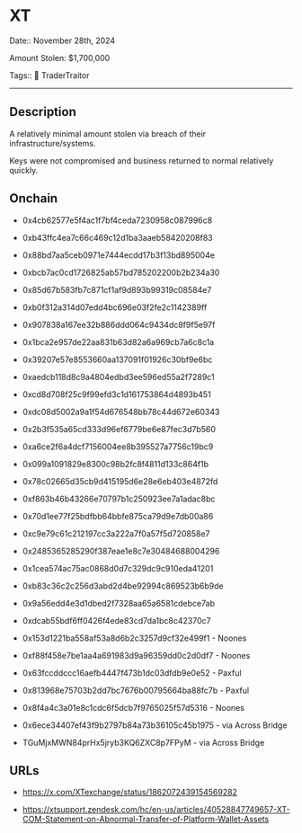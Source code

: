 # XT

Date:: November 28th, 2024

Amount Stolen: $1,700,000

Tags:: 👛 TraderTraitor


---


## Description

A relatively minimal amount stolen via breach of their infrastructure/systems.

Keys were not compromised and business returned to normal relatively quickly.



## Onchain
  
- 0x4cb62577e5f4ac1f7bf4ceda7230958c087996c8

- 0xb43ffc4ea7c66c469c12d1ba3aaeb58420208f83

- 0x88bd7aa5ceb0971e7444ecdd17b3f13bd895004e
- 0xbcb7ac0cd1726825ab57bd785202200b2b234a30
- 0x85d67b583fb7c871cf1af9d893b99319c08584e7
- 0xb0f312a314d07edd4bc696e03f2fe2c1142389ff
- 0x907838a167ee32b886ddd064c9434dc8f9f5e97f
- 0x1bca2e957de22aa831b63d82a6a969cb7a6c8c1a
- 0x39207e57e8553660aa137091f01926c30bf9e6bc
- 0xaedcb118d8c9a4804edbd3ee596ed55a2f7289c1
- 0xcd8d708f25c9f99efd3c1d161753864d4893b451
- 0xdc08d5002a9a1f54d676548bb78c44d672e60343
- 0x2b3f535a65cd333d96ef6779be6e87fec3d7b560
- 0xa6ce2f6a4dcf7156004ee8b395527a7756c19bc9
- 0x099a1091829e8300c98b2fc8f4811d133c864f1b
- 0x78c02665d35cb9d415195d6e28e6eb403e4872fd
- 0xf863b46b43266e70797b1c250923ee7a1adac8bc
- 0x70d1ee77f25bdfbb64bbfe875ca79d9e7db00a86
- 0xc9e79c61c212197cc3a222a7f0a57f5d720858e7
- 0x2485365285290f387eae1e8c7e30484688004296
- 0x1cea574ac75ac0868d0d7c329dc9c910eda41201
- 0xb83c36c2c256d3abd2d4be92994c869523b6b9de
- 0x9a56edd4e3d1dbed2f7328aa65a6581cdebce7ab
- 0xdcab55bdf6ff0426f4ede83cd7da1bc8c42370c7
- 0x153d1221ba558af53a8d6b2c3257d9cf32e499f1 - Noones
- 0xf88f458e7be1aa4a691983d9a96359dd0c2d0df7 - Noones
- 0x63fccddccc16aefb4447f473b1dc03dfdb9e0e52 - Paxful
- 0x813968e75703b2dd7bc7676b00795664ba88fc7b - Paxful
- 0x8f4a4c3a01e8c1cdc6f5dcb7f9765025f57d5316 - Noones
- 0x6ece34407ef43f9b2797b84a73b36105c45b1975 - via Across Bridge
- TGuMjxMWN84prHx5jryb3KQ6ZXC8p7FPyM - via Across Bridge



## URLs

- https://x.com/XTexchange/status/1862072439154569282

- https://xtsupport.zendesk.com/hc/en-us/articles/40528847749657-XT-COM-Statement-on-Abnormal-Transfer-of-Platform-Wallet-Assets